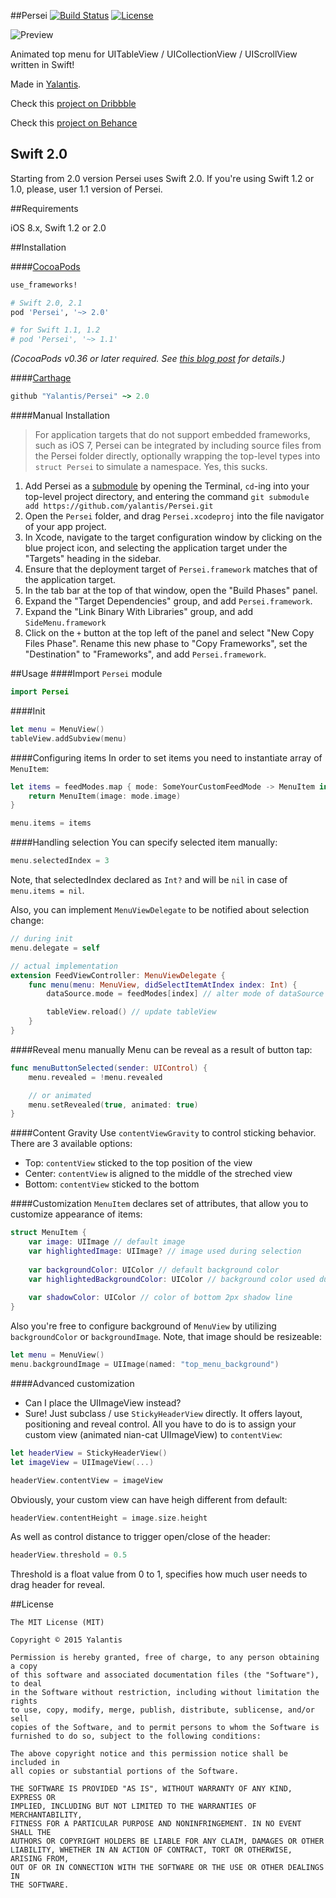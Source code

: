 ##Persei
[![Build Status](https://travis-ci.org/Yalantis/Persei.svg)](https://travis-ci.org/Yalantis/Persei)
[![License](http://img.shields.io/badge/license-MIT-green.svg?style=flat)](https://github.com/Yalantis/Persei/blob/master/LICENSE)

![Preview](https://github.com/Yalantis/Persei/blob/master/Assets/animation.gif)

Animated top menu for UITableView / UICollectionView / UIScrollView written in Swift!

Made in [Yalantis](https://yalantis.com/?utm_source=github).

Check this [project on Dribbble](https://dribbble.com/shots/1706861-Top-Menu-Animation?list=users&offset=23)

Check this [project on Behance](https://www.behance.net/gallery/20411445/Mobile-Animations-Interactions%20)

## Swift 2.0
Starting from 2.0 version Persei uses Swift 2.0. If you're using Swift 1.2 or 1.0, please, user 1.1 version of Persei.

##Requirements

iOS 8.x, Swift 1.2 or 2.0

##Installation

####[CocoaPods](http://cocoapods.org)
```ruby
use_frameworks! 

# Swift 2.0, 2.1
pod 'Persei', '~> 2.0'

# for Swift 1.1, 1.2 
# pod 'Persei', '~> 1.1'
```

*(CocoaPods v0.36 or later required. See [this blog post](http://blog.cocoapods.org/Pod-Authors-Guide-to-CocoaPods-Frameworks/) for details.)*

####[Carthage](http://github.com/Carthage/Carthage)
```ruby
github "Yalantis/Persei" ~> 2.0
```

####Manual Installation
> For application targets that do not support embedded frameworks, such as iOS 7, Persei can be integrated by including source files from the Persei folder directly, optionally wrapping the top-level types into `struct Persei` to simulate a namespace. Yes, this sucks.

1. Add Persei as a [submodule](http://git-scm.com/docs/git-submodule) by opening the Terminal, `cd`-ing into your top-level project directory, and entering the command `git submodule add https://github.com/yalantis/Persei.git`
2. Open the `Persei` folder, and drag `Persei.xcodeproj` into the file navigator of your app project.
3. In Xcode, navigate to the target configuration window by clicking on the blue project icon, and selecting the application target under the "Targets" heading in the sidebar.
4. Ensure that the deployment target of `Persei.framework` matches that of the application target.
5. In the tab bar at the top of that window, open the "Build Phases" panel.
6. Expand the "Target Dependencies" group, and add `Persei.framework`.
7. Expand the "Link Binary With Libraries" group, and add `SideMenu.framework`
8. Click on the `+` button at the top left of the panel and select "New Copy Files Phase". Rename this new phase to "Copy Frameworks", set the "Destination" to "Frameworks", and add `Persei.framework`.

##Usage
####Import `Persei` module
```swift
import Persei
```

####Init
```swift
let menu = MenuView()    
tableView.addSubview(menu)
```

####Configuring items 
In order to set items you need to instantiate array of `MenuItem`:
```swift
let items = feedModes.map { mode: SomeYourCustomFeedMode -> MenuItem in
	return MenuItem(image: mode.image)
}

menu.items = items
```

####Handling selection
You can specify selected item manually:
```swift
menu.selectedIndex = 3
```

Note, that selectedIndex declared as `Int?` and will be `nil` in case of `menu.items = nil`. 

Also, you can implement `MenuViewDelegate` to be notified about selection change:
```swift
// during init 
menu.delegate = self

// actual implementation
extension FeedViewController: MenuViewDelegate {
    func menu(menu: MenuView, didSelectItemAtIndex index: Int) {
    	dataSource.mode = feedModes[index] // alter mode of dataSource

    	tableView.reload() // update tableView
    }
}
```

####Reveal menu manually
Menu can be reveal as a result of button tap:
```swift
func menuButtonSelected(sender: UIControl) {
	menu.revealed = !menu.revealed

	// or animated
	menu.setRevealed(true, animated: true)
}
```

####Content Gravity
Use `contentViewGravity` to control sticking behavior. There are 3 available options: 

- Top: `contentView` sticked to the top position of the view
- Center: `contentView` is aligned to the middle of the streched view
- Bottom: `contentView` sticked to the bottom

####Customization
`MenuItem` declares set of attributes, that allow you to customize appearance of items: 
```swift
struct MenuItem {
    var image: UIImage // default image
    var highlightedImage: UIImage? // image used during selection
    
    var backgroundColor: UIColor // default background color
    var highlightedBackgroundColor: UIColor // background color used during selection
    
    var shadowColor: UIColor // color of bottom 2px shadow line
}
```

Also you're free to configure background of `MenuView` by utilizing `backgroundColor` or `backgroundImage`. Note, that image should be resizeable: 
```swift
let menu = MenuView() 
menu.backgroundImage = UIImage(named: "top_menu_background")
```

####Advanced customization
- Can I place the UIImageView instead?
- Sure! Just subclass / use `StickyHeaderView` directly. It offers layout, positioning and reveal control. All you have to do is to assign your custom view (animated nian-cat UIImageView) to `contentView`: 

```swift
let headerView = StickyHeaderView()
let imageView = UIImageView(...) 

headerView.contentView = imageView
```

Obviously, your custom view can have heigh different from default: 
```swift
headerView.contentHeight = image.size.height
```

As well as control distance to trigger open/close of the header: 
```swift
headerView.threshold = 0.5
```
Threshold is a float value from 0 to 1, specifies how much user needs to drag header for reveal.

##License

	The MIT License (MIT)

	Copyright © 2015 Yalantis

	Permission is hereby granted, free of charge, to any person obtaining a copy
	of this software and associated documentation files (the "Software"), to deal
	in the Software without restriction, including without limitation the rights
	to use, copy, modify, merge, publish, distribute, sublicense, and/or sell
	copies of the Software, and to permit persons to whom the Software is
	furnished to do so, subject to the following conditions:

	The above copyright notice and this permission notice shall be included in
	all copies or substantial portions of the Software.

	THE SOFTWARE IS PROVIDED "AS IS", WITHOUT WARRANTY OF ANY KIND, EXPRESS OR
	IMPLIED, INCLUDING BUT NOT LIMITED TO THE WARRANTIES OF MERCHANTABILITY,
	FITNESS FOR A PARTICULAR PURPOSE AND NONINFRINGEMENT. IN NO EVENT SHALL THE
	AUTHORS OR COPYRIGHT HOLDERS BE LIABLE FOR ANY CLAIM, DAMAGES OR OTHER
	LIABILITY, WHETHER IN AN ACTION OF CONTRACT, TORT OR OTHERWISE, ARISING FROM,
	OUT OF OR IN CONNECTION WITH THE SOFTWARE OR THE USE OR OTHER DEALINGS IN
	THE SOFTWARE.
